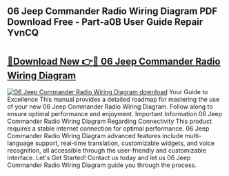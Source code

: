 ## 06 Jeep Commander Radio Wiring Diagram PDF Download Free - Part-a0B User Guide Repair YvnCQ

# <h2><a href="http://dfjti4k.blite.top/?on=06+Jeep+Commander+Radio+Wiring+Diagram">🔗Download New 👉🔴 06 Jeep Commander Radio Wiring Diagram</a></h2>

[![06 Jeep Commander Radio Wiring Diagram download](https://i.imgur.com/lujVjoI.png)](http://dfjti4k.blite.top/?on=06+Jeep+Commander+Radio+Wiring+Diagram)
Your Guide to Excellence This manual provides a detailed roadmap for mastering the use of your new 06 Jeep Commander Radio Wiring Diagram. Follow along to ensure optimal performance and enjoyment. Important Information 06 Jeep Commander Radio Wiring Diagram Regarding Connectivity This product requires a stable internet connection for optimal performance. 06 Jeep Commander Radio Wiring Diagram advanced features include multi-language support, real-time translation, customizable widgets, and voice recognition, all accessible through the user-friendly and customizable interface. Let's Get Started! Contact us today and let us 06 Jeep Commander Radio Wiring Diagram guide you through the process.

